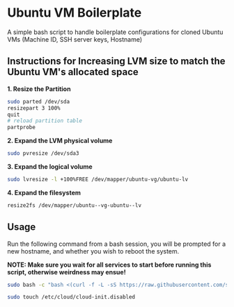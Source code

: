 # Ubuntu VM Boilerplate

A simple bash script to handle boilerplate configurations for cloned Ubuntu VMs (Machine ID, SSH server keys, Hostname)

## Instructions for Increasing LVM size to match the Ubuntu VM's allocated space

**1. Resize the Partition**
```sh
sudo parted /dev/sda
resizepart 3 100%
quit
# reload partition table
partprobe
```
**2. Expand the LVM physical volume**
```sh
sudo pvresize /dev/sda3
```

**3. Expand the logical volume**
```sh
sudo lvresize -l +100%FREE /dev/mapper/ubuntu-vg/ubuntu-lv
```

**4. Expand the filesystem**
```sh
resize2fs /dev/mapper/ubuntu--vg-ubuntu--lv
```
## Usage

Run the following command from a bash session, you will be prompted for a new hostname, and whether you wish to reboot the system.

**NOTE: Make sure you wait for all services to start before running this script, otherwise weirdness may ensue!**

```sh
sudo bash -c "bash <(curl -f -L -sS https://raw.githubusercontent.com/shaunvaidyan/Ubuntu-VM/master/boilerplate/run.sh)"
```

```sh
sudo touch /etc/cloud/cloud-init.disabled
```
